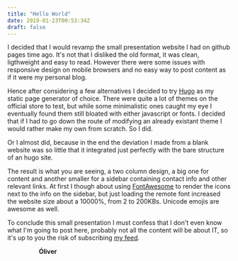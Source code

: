 ```yaml
---
title: "Hello World"
date: 2019-01-23T00:53:34Z
draft: false
---
```


I decided that I would revamp the small presentation website I had on github pages time ago. It's not that I disliked the old format, it was clean, ligthweight and easy to read. However there were some issues with responsive design on mobile browsers and no easy way to post content as if it were my personal blog.

Hence after considering a few alternatives I decided to try <a href="https://gohugo.io/" target="_blank">Hugo</a> as my static page generator of choice. There were quite a lot of themes on the official store to test, but while some minimalistic ones caught my eye I eventually found them still bloated with either javascript or fonts. I decided that if I had to go down the route of modifying an already existant theme I would rather make my own from scratch. So I did.

Or I almost did, because in the end the deviation I made from a blank website was so little that it integrated just perfectly with the bare structure of an hugo site.

The result is what you are seeing, a two column design, a big one for content and another smaller for a sidebar containing contact info and other relevant links. At first I though about using <a href="https://fontawesome.com/" target="_blank">FontAwesome</a> to render the icons next to the info on the sidebar, but just loading the remote font increased the website size about a 10000%, from 2 to 200KBs. Unicode emojis are awesome as well.

To conclude this small presentation I must confess that I don't even know what I'm going to post here, probably not all the content will be about IT, so it's up to you the risk of subscribing <a href="/index.xml" target="_blank">my feed</a>.

                  **Óliver**
